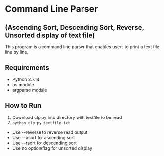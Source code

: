 # Command Line Parser 
## (Ascending Sort, Descending Sort, Reverse, Unsorted display of text file)

This program is a command line parser that enables users
to print a text file line by line.

## Requirements

* Python 2.7.14
* os module
* argparse module

## How to Run

1. Download clp.py into directory with textfile to be read
2. `python clp.py textfile.txt`
  * Use --reverse to reverse read output
  * Use --asort for ascending sort
  * Use --rsort for descending sort
  * Use no option/flag for unsorted display

 



